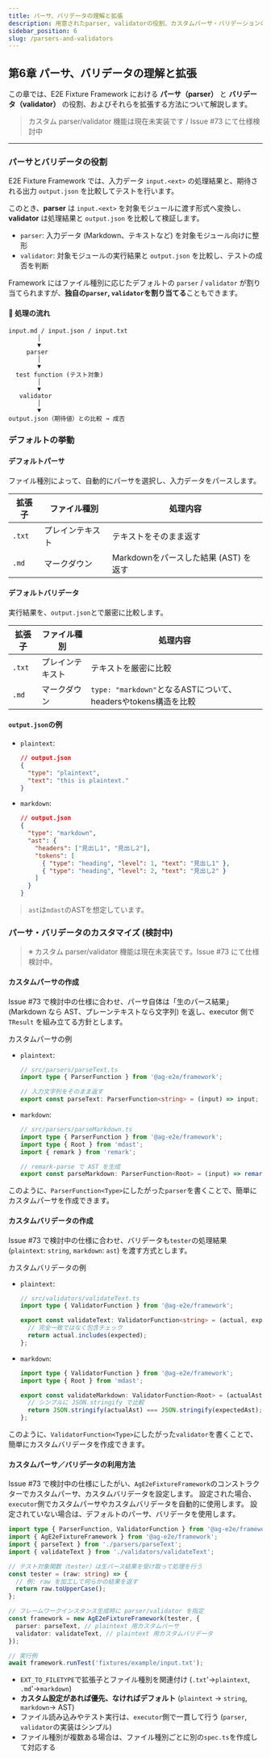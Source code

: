 ```yaml
---
title: パーサ、バリデータの理解と拡張
description: 用意されたparser, validatorの役割、カスタムパーサ・バリデーションの作成方法を紹介します。
sidebar_position: 6
slug: /parsers-and-validators
---
```


## 第6章 パーサ、バリデータの理解と拡張

この章では、E2E Fixture Framework における **パーサ（parser）** と **バリデータ（validator）** の役割、およびそれらを拡張する方法について解説します。

> カスタム parser/validator 機能は現在未実装です / Issue #73 にて仕様検討中

---

### パーサとバリデータの役割

E2E Fixture Framework では、入力データ `input.<ext>` の処理結果と、期待される出力 `output.json` を比較してテストを行います。

このとき、**parser** は `input.<ext>` を対象モジュールに渡す形式へ変換し、**validator** は処理結果と `output.json` を比較して検証します。

- `parser`: 入力データ (Markdown、テキストなど) を対象モジュール向けに整形
- `validator`: 対象モジュールの実行結果と `output.json` を比較し、テストの成否を判断

Framework にはファイル種別に応じたデフォルトの `parser` / `validator` が割り当てられますが、**独自の`parser`, `validator`を割り当てる**こともできます。

#### 🔁 処理の流れ

```text
input.md / input.json / input.txt
        │
        ▼
     parser
        │
        ▼
  test function (テスト対象)
        │
        ▼
   validator
        │
        ▼
output.json（期待値）との比較 → 成否
```

### デフォルトの挙動

#### デフォルトパーサ

ファイル種別によって、自動的にパーサを選択し、入力データをパースします。

| 拡張子 | ファイル種別     | 処理内容                              |
| ------ | ---------------- | ------------------------------------- |
| `.txt` | プレインテキスト | テキストをそのまま返す                |
| `.md`  | マークダウン     | Markdownをパースした結果 (AST) を返す |

#### デフォルトバリデータ

実行結果を、`output.json`とで厳密に比較します。

| 拡張子 | ファイル種別     | 処理内容                                                       |
| ------ | ---------------- | -------------------------------------------------------------- |
| `.txt` | プレインテキスト | テキストを厳密に比較                                           |
| `.md`  | マークダウン     | `type: "markdown"`となるASTについて、headersやtokens構造を比較 |

#### `output.json`の例

- `plaintext`:
  ```json
  // output.json
  {
    "type": "plaintext",
    "text": "this is plaintext."
  }
  ```

- `markdown`:
  ```json
  // output.json
  {
    "type": "markdown",
    "ast": {
      "headers": ["見出し1", "見出し2"],
      "tokens": [
        { "type": "heading", "level": 1, "text": "見出し1" },
        { "type": "heading", "level": 2, "text": "見出し2" }
      ]
    }
  }
  ```

> `ast`は`mdast`のASTを想定しています。

### パーサ・バリデータのカスタマイズ (検討中)

> ※ カスタム parser/validator 機能は現在未実装です。Issue #73 にて仕様検討中。

#### カスタムパーサの作成

Issue #73 で検討中の仕様に合わせ、パーサ自体は「生のパース結果」(Markdown なら AST、プレーンテキストなら文字列) を返し、executor 側で `TResult` を組み立てる方針とします。

カスタムパーサの例

- `plaintext`:
  ```typescript
  // src/parsers/parseText.ts
  import type { ParserFunction } from '@ag-e2e/framework';

  // 入力文字列をそのまま返す
  export const parseText: ParserFunction<string> = (input) => input;
  ```

- `markdown`:
  ```typescript
  // src/parsers/parseMarkdown.ts
  import type { ParserFunction } from '@ag-e2e/framework';
  import type { Root } from 'mdast';
  import { remark } from 'remark';

  // remark-parse で AST を生成
  export const parseMarkdown: ParserFunction<Root> = (input) => remark().parse(input) as Root;
  ```

このように、`ParserFunction<Type>`にしたがった`parser`を書くことで、簡単にカスタムパーサを作成できます。

#### カスタムバリデータの作成

Issue #73 で検討中の仕様に合わせ、バリデータも`tester`の処理結果 (`plaintext`: `string`, `markdown`: `ast`) を渡す方式とします。

カスタムバリデータの例

- `plaintext`:
  ```typescript
  // src/validators/validateText.ts
  import type { ValidatorFunction } from '@ag-e2e/framework';

  export const validateText: ValidatorFunction<string> = (actual, expected) => {
    // 完全一致ではなく包含チェック
    return actual.includes(expected);
  };
  ```

- `markdown`:
  ```typescript
  import type { ValidatorFunction } from '@ag-e2e/framework';
  import type { Root } from 'mdast';

  export const validateMarkdown: ValidatorFunction<Root> = (actualAst, expectedAst) => {
    // シンプルに JSON.stringify で比較
    return JSON.stringify(actualAst) === JSON.stringify(expectedAst);
  };
  ```

このように、`ValidatorFunction<Type>`にしたがった`validator`を書くことで、簡単にカスタムバリデータを作成できます。

#### カスタムパーサ／バリデータの利用方法

Issue #73 で検討中の仕様にしたがい、`AgE2eFixtureFramework`のコンストラクターでカスタムパーサ、カスタムバリデータを設定します。
設定された場合、`executor`側でカスタムパーサやカスタムバリデータを自動的に使用します。
設定されていない場合は、デフォルトのパーサ、バリデータを使用します。

```typescript
import type { ParserFunction, ValidatorFunction } from '@ag-e2e/framework';
import { AgE2eFixtureFramework } from '@ag-e2e/framework';
import { parseText } from './parsers/parseText';
import { validateText } from './validators/validateText';

// テスト対象関数（tester）は生パース結果を受け取って処理を行う
const tester = (raw: string) => {
  // 例: raw を加工して何らかの結果を返す
  return raw.toUpperCase();
};

// フレームワークインスタンス生成時に parser/validator を指定
const framework = new AgE2eFixtureFramework(tester, {
  parser: parseText, // plaintext 用カスタムパーサ
  validator: validateText, // plaintext 用カスタムバリデータ
});

// 実行例
await framework.runTest('fixtures/example/input.txt');
```

- `EXT_TO_FILETYPE`で拡張子とファイル種別を関連付け (`.txt`'→`plaintext`, `.md`'→`markdown`)
- **カスタム設定があれば優先、なければデフォルト** (`plaintext` → `string`, `markdown`→ AST)
- ファイル読み込みやテスト実行は、`executor`側で一貫して行う (`parser`, `validator`の実装はシンプル)
- ファイル種別が複数ある場合は、ファイル種別ごとに別の`spec.ts`を作成して対応する
